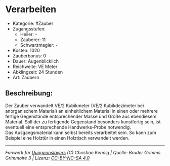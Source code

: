 # Verarbeiten  
- Kategorie: #Zauber  
- Zugangsstufen:  
  - Heiler: -  
  - Zauberer: 11  
  - Schwarzmagier: -  
- Kosten: 1020  
- Zauberbonus: 0  
- Dauer: Augenblicklich  
- Reichweite: VE Meter  
- Abklingzeit: 24 Stunden  
- Art: Zaubern     

## Beschreibung:
Der Zauber verwandelt VE/2 Kubikmeter (VE/2 Kubikdezimeter bei anorganischem Material) an einheitlichem Material in einen oder mehrere fertige Gegenstände entsprechender Masse und Größe aus ebendiesem Material. Soll der zu fertigende Gegenstand besonders kunstfertig sein, ist eventuell eine entsprechende Handwerks-Probe notwendig.<br>Das Ausgangsmaterial kann selbst bereits verarbeitet sein. So kann zum Beispiel eine Holztür in einen Holztisch verwandelt werden.


___
*Fanwerk für [Dungeonslayers](https://www.dungeonslayers.net/) (C) Christian Kennig | Quelle: Bruder Grimms Grimmoire 3 | Lizenz: [CC-BY-NC-SA 4.0](https://creativecommons.org/licenses/by-nc-sa/4.0/deed.de)*